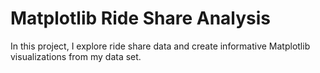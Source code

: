 # Matplotlib Ride Share Analysis

In this project, I explore ride share data and create informative Matplotlib visualizations from my data set.
